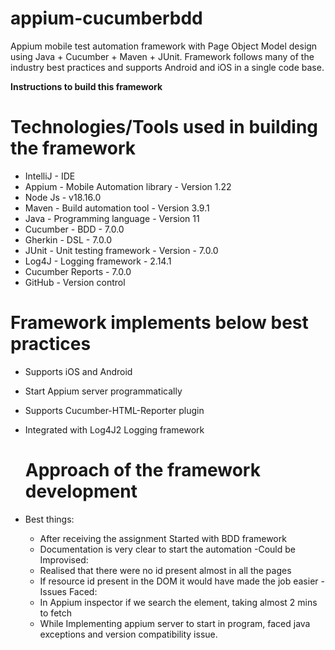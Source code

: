# appium-cucumberbdd
Appium mobile test automation framework with Page Object Model design using Java + Cucumber + Maven + JUnit.
Framework follows many of the industry best practices and supports Android and iOS in a single code base.

**Instructions to build this framework**

Technologies/Tools used in building the framework
=================================================
- IntelliJ - IDE
- Appium - Mobile Automation library - Version 1.22
- Node Js - v18.16.0
- Maven - Build automation tool - Version 3.9.1
- Java - Programming language - Version 11
- Cucumber - BDD - 7.0.0
- Gherkin - DSL - 7.0.0
- JUnit - Unit testing framework - Version - 7.0.0
- Log4J - Logging framework - 2.14.1
- Cucumber Reports - 7.0.0
- GitHub - Version control


Framework implements below best practices
=========================================
- Supports iOS and Android
- Start Appium server programmatically
- Supports Cucumber-HTML-Reporter plugin
- Integrated with Log4J2 Logging framework

  Approach of the framework development
  =======================================
- Best things:
  - After receiving the assignment Started with BDD framework
  - Documentation is very clear to start the automation
-Could be Improvised:
  - Realised that there were no id present almost in all the pages 
  - If resource id present in the DOM it would have made the job easier
-Issues Faced:
  - In Appium inspector if we search the element, taking almost 2  mins to fetch 
  - While Implementing appium server to start in program, faced java exceptions and version compatibility issue.
